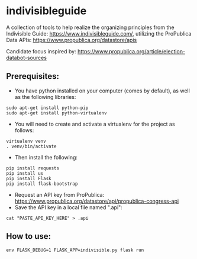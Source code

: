 # indivisibleguide

A collection of tools to help realize the organizing principles from the Indivisible Guide:
https://www.indivisibleguide.com/, utilizing the ProPublica Data APIs:
https://www.propublica.org/datastore/apis

Candidate focus inspired by: https://www.propublica.org/article/election-databot-sources

## Prerequisites:
* You have python installed on your computer (comes by default), as well as the following libraries:
~~~
sudo apt-get install python-pip
sudo apt-get install python-virtualenv
~~~

* You will need to create and activate a virtualenv for the project as follows:
~~~
virtualenv venv
. venv/bin/activate
~~~

* Then install the following:
~~~
pip install requests
pip install us
pip install Flask
pip install flask-bootstrap
~~~

* Request an API key from ProPublica: https://www.propublica.org/datastore/api/propublica-congress-api
* Save the API key in a local file named ".api":
~~~
cat "PASTE_API_KEY_HERE" > .api
~~~

## How to use:
~~~
env FLASK_DEBUG=1 FLASK_APP=indivisible.py flask run
~~~
